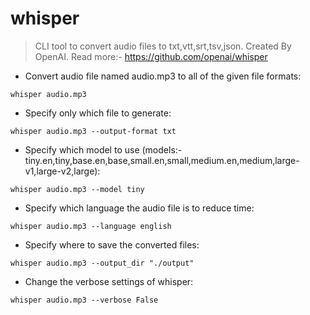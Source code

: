 # whisper

> CLI tool to convert audio files to txt,vtt,srt,tsv,json.
> Created By OpenAI. Read more:- https://github.com/openai/whisper

- Convert audio file named audio.mp3 to all of the given file formats:

`whisper audio.mp3`

- Specify only which file to generate:

`whisper audio.mp3 --output-format txt`

- Specify which model to use (models:- tiny.en,tiny,base.en,base,small.en,small,medium.en,medium,large-v1,large-v2,large):

`whisper audio.mp3 --model tiny`

- Specify which language the audio file is to reduce time:

`whisper audio.mp3 --language english`

- Specify where to save the converted files:

`whisper audio.mp3 --output_dir "./output"`

- Change the verbose settings of whisper:

`whisper audio.mp3 --verbose False`

